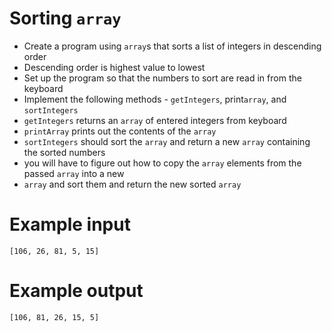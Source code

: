 # Sorting `array`
* Create a program using `array`s that sorts a list of integers in descending order
* Descending order is highest value to lowest
* Set up the program so that the numbers to sort are read in from the keyboard
* Implement the following methods - `getIntegers`, print`array`, and `sortIntegers`
* `getIntegers` returns an `array` of entered integers from keyboard
* `printArray` prints out the contents of the `array`
* `sortIntegers` should sort the `array` and return a new `array` containing the sorted numbers
* you will have to figure out how to copy the `array` elements from the passed `array` into a new
* `array` and sort them and return the new sorted `array`

# Example input
`[106, 26, 81, 5, 15]`

# Example output
`[106, 81, 26, 15, 5]`